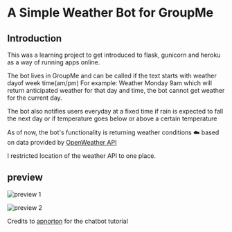 # A Simple Weather Bot for GroupMe 

## Introduction

This was a learning project to get introduced to flask, gunicorn and heroku as a way of running apps online. 

The bot lives in GroupMe and can be called if the text starts with weather dayof week time(am/pm)
For example: Weather Monday 9am which will return anticipated weather for that day and time, the bot cannot get weather for the current day.

The bot also notifies users everyday at a fixed time if rain is expected to fall the next day or if temperature goes below or above a certain temperature 


As of now, the bot's functionality is returning weather conditions :cloud: based on data provided by [OpenWeather API](https://openweathermap.org/api)

I restricted location of the weather API to one place. 

## preview

![preview 1]("https://github.com/JoshuaKiplimo/Weather-Bot/tree/master/images/chatbot1.png")






![preview 2]("https://github.com/JoshuaKiplimo/Weather-Bot/tree/master/images/chatbot2.png")




Credits to [apnorton](http://www.apnorton.com/blog/2017/02/28/How-I-wrote-a-Groupme-Chatbot-in-24-hours/) for the chatbot tutorial 